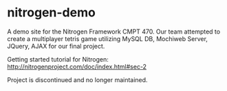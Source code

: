 nitrogen-demo
=============

A demo site for the Nitrogen Framework CMPT 470.
Our team attempted to create a multiplayer tetris game utilizing MySQL DB, Mochiweb Server, JQuery, AJAX for our final project.


Getting started tutorial for Nitrogen:
http://nitrogenproject.com/doc/index.html#sec-2

Project is discontinued and no longer maintained.
